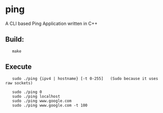 # ping
A CLI based Ping Application written in C++

## Build:

       make

## Execute  

       sudo ./ping {ipv4 | hostname} [-t 0-255]   (Sudo because it uses raw sockets)

       sudo ./ping 0
       sudo ./ping localhost
       sudo ./ping www.google.com
       sudo ./ping www.google.com -t 100
